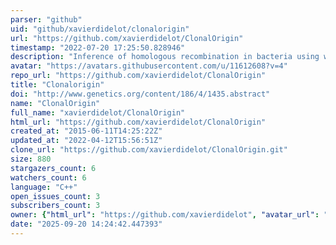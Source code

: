 ```yaml
---
parser: "github"
uid: "github/xavierdidelot/clonalorigin"
url: "https://github.com/xavierdidelot/ClonalOrigin"
timestamp: "2022-07-20 17:25:50.828946"
description: "Inference of homologous recombination in bacteria using whole genome sequences"
avatar: "https://avatars.githubusercontent.com/u/11612608?v=4"
repo_url: "https://github.com/xavierdidelot/ClonalOrigin"
title: "Clonalorigin"
doi: "http://www.genetics.org/content/186/4/1435.abstract"
name: "ClonalOrigin"
full_name: "xavierdidelot/ClonalOrigin"
html_url: "https://github.com/xavierdidelot/ClonalOrigin"
created_at: "2015-06-11T14:25:22Z"
updated_at: "2022-04-12T15:56:51Z"
clone_url: "https://github.com/xavierdidelot/ClonalOrigin.git"
size: 880
stargazers_count: 6
watchers_count: 6
language: "C++"
open_issues_count: 3
subscribers_count: 3
owner: {"html_url": "https://github.com/xavierdidelot", "avatar_url": "https://avatars.githubusercontent.com/u/11612608?v=4", "login": "xavierdidelot", "type": "User"}
date: "2025-09-20 14:24:42.447393"
---
```

